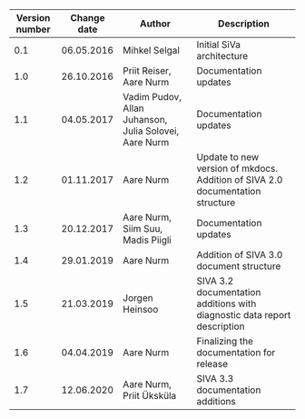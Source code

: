 <!--# Version info-->

| **Version number** | **Change date** | **Author** | **Description** |
|--------------------|-----------------|------------|-----------------|
| 0.1 | 06.05.2016 | Mihkel Selgal | Initial SiVa architecture |
| 1.0 | 26.10.2016 | Priit Reiser, Aare Nurm | Documentation updates |
| 1.1 | 04.05.2017 | Vadim Pudov, Allan Juhanson, Julia Solovei, Aare Nurm | Documentation updates |
| 1.2 | 01.11.2017 | Aare Nurm | Update to new version of mkdocs. Addition of SIVA 2.0 documentation structure |
| 1.3 | 20.12.2017 | Aare Nurm, Siim Suu, Madis Piigli | Documentation updates |
| 1.4 | 29.01.2019 | Aare Nurm | Addition of SIVA 3.0 document structure |
| 1.5 | 21.03.2019 | Jorgen Heinsoo | SIVA 3.2 documentation additions with diagnostic data report description |
| 1.6 | 04.04.2019 | Aare Nurm | Finalizing the documentation for release |
| 1.7 | 12.06.2020 | Aare Nurm, Priit Üksküla | SIVA 3.3 documentation additions |